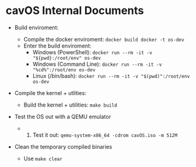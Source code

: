 # cavOS Internal Documents

- Build enviroment:
    - Compile the docker enviroment: ``docker build docker -t os-dev``
    - Enter the build enviroment: 
        - Windows (PowerShell): ``docker run --rm -it -v "${pwd}:/root/env" os-dev``
        - Windows (Command Line): ``docker run --rm -it -v "%cd%":/root/env os-dev``
        - Linux (/bin/bash): ``docker run --rm -it -v "$(pwd)":/root/env os-dev``

- Compile the kernel + utlities:
    - Build the kernel + utilities: ``make build``

- Test the OS out with a QEMU emulator
    - 1. Test it out: ``qemu-system-x86_64 -cdrom cavOS.iso -m 512M``

- Clean the temporary compiled binaries
    - Use ``make clear``
